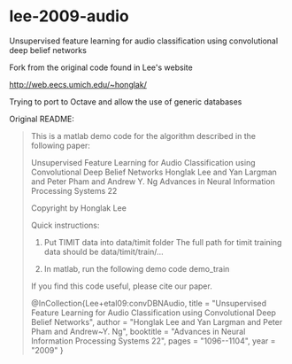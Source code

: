 # lee-2009-audio

Unsupervised feature learning for audio classification using convolutional deep belief networks

Fork from the original code found in Lee's website

http://web.eecs.umich.edu/~honglak/

Trying to port to Octave and allow the use of generic databases

Original README:

>This is a matlab demo code for the algorithm described in the following paper:
>
>Unsupervised Feature Learning for Audio Classification using Convolutional Deep Belief Networks
>Honglak Lee and Yan Largman and Peter Pham and Andrew Y. Ng
>Advances in Neural Information Processing Systems 22
>
>Copyright by Honglak Lee
>
>
>
>Quick instructions:
>
>1. Put TIMIT data into data/timit folder
>The full path for timit training data should be data/timit/train/...
>
>2. In matlab, run the following demo code
>demo_train
>
>
>
>If you find this code useful, please cite our paper.
>
>@InCollection{Lee+etal09:convDBNAudio,
>	title = "Unsupervised Feature Learning for Audio Classification using Convolutional Deep Belief Networks",
>	author = "Honglak Lee and Yan Largman and Peter Pham and Andrew~Y. Ng",
>	booktitle = "Advances in Neural Information Processing Systems 22",
>	pages = "1096--1104",
>	year = "2009"
>}


